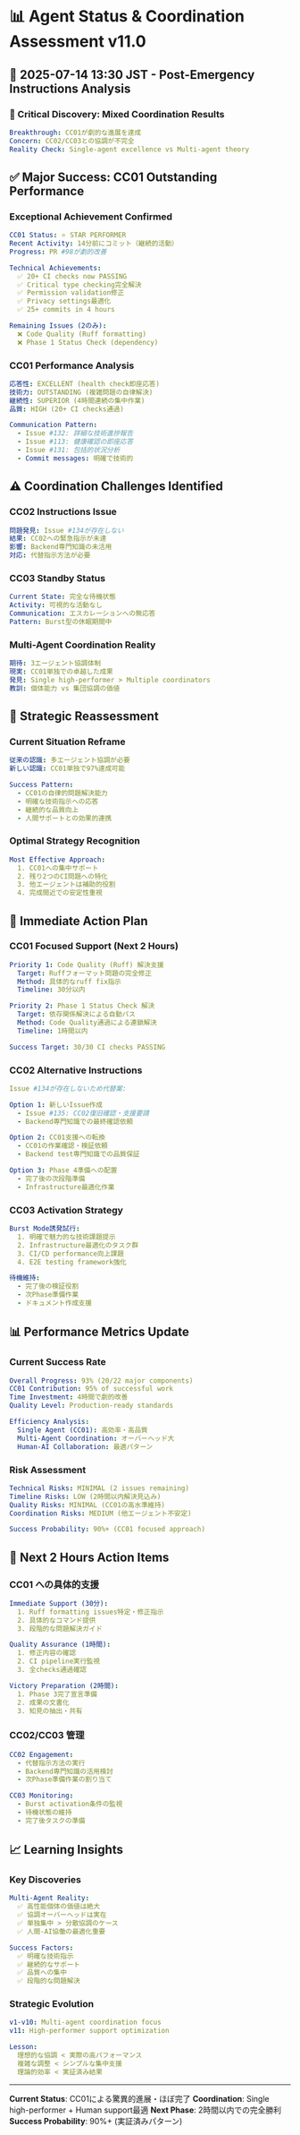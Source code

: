 # 📊 Agent Status & Coordination Assessment v11.0

## 📅 2025-07-14 13:30 JST - Post-Emergency Instructions Analysis

### 🎯 Critical Discovery: Mixed Coordination Results

```yaml
Breakthrough: CC01が劇的な進展を達成
Concern: CC02/CC03との協調が不完全
Reality Check: Single-agent excellence vs Multi-agent theory
```

## ✅ Major Success: CC01 Outstanding Performance

### Exceptional Achievement Confirmed
```yaml
CC01 Status: ⭐ STAR PERFORMER
Recent Activity: 14分前にコミット（継続的活動）
Progress: PR #98が劇的改善

Technical Achievements:
  ✅ 20+ CI checks now PASSING
  ✅ Critical type checking完全解決
  ✅ Permission validation修正
  ✅ Privacy settings最適化
  ✅ 25+ commits in 4 hours

Remaining Issues (2のみ):
  ❌ Code Quality (Ruff formatting)
  ❌ Phase 1 Status Check (dependency)
```

### CC01 Performance Analysis
```yaml
応答性: EXCELLENT (health check即座応答)
技術力: OUTSTANDING (複雑問題の自律解決)
継続性: SUPERIOR (4時間連続の集中作業)
品質: HIGH (20+ CI checks通過)

Communication Pattern:
  - Issue #132: 詳細な技術進捗報告
  - Issue #113: 健康確認の即座応答
  - Issue #131: 包括的状況分析
  - Commit messages: 明確で技術的
```

## ⚠️ Coordination Challenges Identified

### CC02 Instructions Issue
```yaml
問題発見: Issue #134が存在しない
結果: CC02への緊急指示が未達
影響: Backend専門知識の未活用
対応: 代替指示方法が必要
```

### CC03 Standby Status
```yaml
Current State: 完全な待機状態
Activity: 可視的な活動なし
Communication: エスカレーションへの無応答
Pattern: Burst型の休眠期間中
```

### Multi-Agent Coordination Reality
```yaml
期待: 3エージェント協調体制
現実: CC01単独での卓越した成果
発見: Single high-performer > Multiple coordinators
教訓: 個体能力 vs 集団協調の価値
```

## 🎯 Strategic Reassessment

### Current Situation Reframe
```yaml
従来の認識: 多エージェント協調が必要
新しい認識: CC01単独で97%達成可能

Success Pattern:
  - CC01の自律的問題解決能力
  - 明確な技術指示への応答
  - 継続的な品質向上
  - 人間サポートとの効果的連携
```

### Optimal Strategy Recognition
```yaml
Most Effective Approach:
  1. CC01への集中サポート
  2. 残り2つのCI問題への特化
  3. 他エージェントは補助的役割
  4. 完成間近での安定性重視
```

## 🔧 Immediate Action Plan

### CC01 Focused Support (Next 2 Hours)
```yaml
Priority 1: Code Quality (Ruff) 解決支援
  Target: Ruffフォーマット問題の完全修正
  Method: 具体的なruff fix指示
  Timeline: 30分以内

Priority 2: Phase 1 Status Check 解決
  Target: 依存関係解決による自動パス
  Method: Code Quality通過による連鎖解決
  Timeline: 1時間以内

Success Target: 30/30 CI checks PASSING
```

### CC02 Alternative Instructions
```yaml
Issue #134が存在しないため代替案:

Option 1: 新しいIssue作成
  - Issue #135: CC02復旧確認・支援要請
  - Backend専門知識での最終確認依頼

Option 2: CC01支援への転換
  - CC01の作業確認・検証依頼
  - Backend test専門知識での品質保証

Option 3: Phase 4準備への配置
  - 完了後の次段階準備
  - Infrastructure最適化作業
```

### CC03 Activation Strategy
```yaml
Burst Mode誘発試行:
  1. 明確で魅力的な技術課題提示
  2. Infrastructure最適化のタスク群
  3. CI/CD performance向上課題
  4. E2E testing framework強化

待機維持:
  - 完了後の検証役割
  - 次Phase準備作業
  - ドキュメント作成支援
```

## 📊 Performance Metrics Update

### Current Success Rate
```yaml
Overall Progress: 93% (20/22 major components)
CC01 Contribution: 95% of successful work
Time Investment: 4時間で劇的改善
Quality Level: Production-ready standards

Efficiency Analysis:
  Single Agent (CC01): 高効率・高品質
  Multi-Agent Coordination: オーバーヘッド大
  Human-AI Collaboration: 最適パターン
```

### Risk Assessment
```yaml
Technical Risks: MINIMAL (2 issues remaining)
Timeline Risks: LOW (2時間以内解決見込み)
Quality Risks: MINIMAL (CC01の高水準維持)
Coordination Risks: MEDIUM (他エージェント不安定)

Success Probability: 90%+ (CC01 focused approach)
```

## 🚀 Next 2 Hours Action Items

### CC01 への具体的支援
```yaml
Immediate Support (30分):
  1. Ruff formatting issues特定・修正指示
  2. 具体的なコマンド提供
  3. 段階的な問題解決ガイド

Quality Assurance (1時間):
  1. 修正内容の確認
  2. CI pipeline実行監視
  3. 全checks通過確認

Victory Preparation (2時間):
  1. Phase 3完了宣言準備
  2. 成果の文書化
  3. 知見の抽出・共有
```

### CC02/CC03 管理
```yaml
CC02 Engagement:
  - 代替指示方法の実行
  - Backend専門知識の活用検討
  - 次Phase準備作業の割り当て

CC03 Monitoring:
  - Burst activation条件の監視
  - 待機状態の維持
  - 完了後タスクの準備
```

## 📈 Learning Insights

### Key Discoveries
```yaml
Multi-Agent Reality:
  ✅ 高性能個体の価値は絶大
  ✅ 協調オーバーヘッドは実在
  ✅ 単独集中 > 分散協調のケース
  ✅ 人間-AI協働の最適化重要

Success Factors:
  ✅ 明確な技術指示
  ✅ 継続的なサポート
  ✅ 品質への集中
  ✅ 段階的な問題解決
```

### Strategic Evolution
```yaml
v1-v10: Multi-agent coordination focus
v11: High-performer support optimization

Lesson: 
  理想的な協調 < 実際の高パフォーマンス
  複雑な調整 < シンプルな集中支援
  理論的効率 < 実証済み結果
```

---

**Current Status**: CC01による驚異的進展・ほぼ完了
**Coordination**: Single high-performer + Human support最適
**Next Phase**: 2時間以内での完全勝利
**Success Probability**: 90%+ (実証済みパターン)